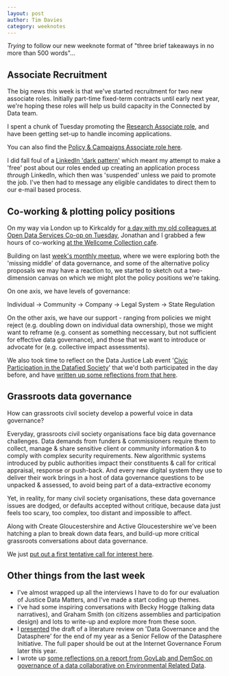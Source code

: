 ```yaml
---
layout: post
author: Tim Davies
category: weeknotes
---
```


*Trying* to follow our new weeknote format of "three brief takeaways in no more than 500 words"...

## Associate Recruitment

The big news this week is that we've started recruitment for two new associate roles. Initially part-time fixed-term contracts until early next year, we're hoping these roles will help us build capacity in the Connected by Data team.

I spent a chunk of Tuesday promoting the [Research Associate role](https://connectedbydata.org/jobs/research-associate), and have been getting set-up to handle incoming applications. 

You can also find the [Policy & Campaigns Associate role here](https://connectedbydata.org/jobs/policy-campaigns-associate).

I did fall foul of a [LinkedIn 'dark pattern'](https://darkpatternstipline.org/) which meant my attempt to make a 'free' post about our roles ended up creating an application process *through* LinkedIn, which then was 'suspended' unless we paid to promote the job. I've then had to message any eligible candidates to direct them to our e-mail based process. 

## Co-working & plotting policy positions

On my way via London up to Kirkcaldy for [a day with my old colleagues at Open Data Services Co-op on Tuesday](https://twitter.com/timdavies/status/1580327237819437056), Jonathan and I grabbed a few hours of co-working [at the Wellcome Collection cafe](https://wellcomecollection.org/pages/Wvl1wiAAADMJ3zNe). 

Building on last [week's monthly meetup](https://connectedbydata.org/weeknotes/2022/10/07/jeni-weeknotes), where we were exploring both the 'missing middle' of data governance, and some of the alternative policy proposals we may have a reaction to, we started to sketch out a two-dimension canvas on which we might plot the policy positions we're taking.

On one axis, we have levels of governance:

Individual -> Community -> Company -> Legal System -> State Regulation

On the other axis, we have our support - ranging from policies we might reject (e.g. doubling down on individual data ownership), those we might want to reframe (e.g. consent as something neccessary, but not sufficient for effective data governance), and those that we want to introduce or advocate for (e.g. collective impact assessments). 

We also took time to reflect on the Data Justice Lab event '[Civic Participation in the Datafied Society](https://connectedbydata.org/events/2022-10-10-civic-participation-datafied-society)' that we'd both participated in the day before, and have [written up some reflections from that here](https://connectedbydata.org/events/2022-10-10-civic-participation-datafied-society).

## Grassroots data governance

How can grassroots civil society develop a powerful voice in data governance?

Everyday, grassroots civil society organisations face big data governance challenges. Data demands from funders & commissioners require them to collect, manage & share sensitive client or community information & to comply with complex security requirements. New algorithmic systems introduced by public authorities impact their constituents & call for critical appraisal, response or push-back. And every new digital system they use to deliver their work brings in a host of data governance questions to be unpacked & assessed, to avoid being part of a data-extractive economy

Yet, in reality, for many civil society organisations, these data governance issues are dodged, or defaults accepted without critique, because data just feels too scary, too complex, too distant and impossible to affect.

Along with Create Gloucestershire and Active Gloucestershire we've been hatching a plan to break down data fears, and build-up more critical grassroots conversations about data governance. 

We just [put out a first tentative call for interest here](https://twitter.com/timdavies/status/1580918424556822530).

## Other things from the last week

* I've almost wrapped up all the interviews I have to do for our evaluation of Justice Data Matters, and I've made a start coding up themes. 
* I've had some inspiring conversations with Becky Hogge (talking data narratives), and Graham Smith (on citizens assemblies and participation design) and lots to write-up and explore more from these soon.
* I [presented](https://twitter.com/thedatasphere/status/1580533884898668544) the draft of a literature review on 'Data Governance and the Datasphere' for the end of my year as a Senior Fellow of the Datasphere Initiative. The full paper should be out at the Internet Governance Forum later this year.
* I wrote up [some reflections on a report from GovLab and DemSoc on governance of a data collaborative on Environmental Related Data](https://twitter.com/timdavies/status/1578338941971107841).

